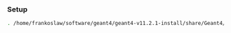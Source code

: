 ### Setup

```sh
. /home/frankoslaw/software/geant4/geant4-v11.2.1-install/share/Geant4/geant4make/geant4make.sh
```
